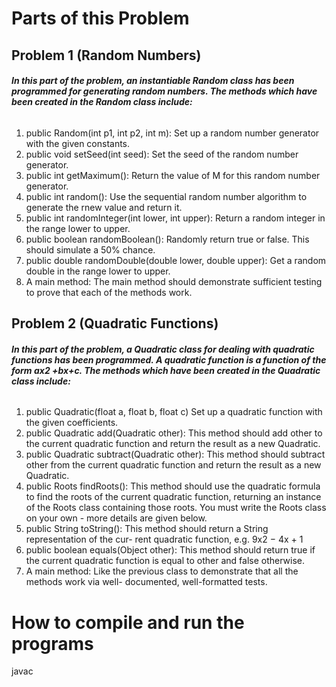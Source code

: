 # Parts of this Problem
## Problem 1 (Random Numbers)
###### **In this part of the problem, an instantiable Random class has been programmed for generating random numbers. The methods which have been created in the Random class include:**
1. public Random(int p1, int p2, int m): Set up a random number generator with the given constants. 
2. public void setSeed(int seed): Set the seed of the random number generator.
3. public int getMaximum(): Return the value of M for this random number generator.
4. public int random(): Use the sequential random number algorithm to generate the rnew value and return it. 
5. public int randomInteger(int lower, int upper): Return a random integer in the range lower to upper.
6. public boolean randomBoolean(): Randomly return true or false. This should simulate a 50% chance.
7. public double randomDouble(double lower, double upper): Get a random double in the range lower to upper.
8. A main method: The main method should demonstrate sufficient testing to prove that each of the methods work.
## Problem 2 (Quadratic Functions)
###### **In this part of the problem, a Quadratic class for dealing with quadratic functions has been programmed. A quadratic function is a function of the form ax2 +bx+c. The methods which have been created in the Quadratic class include:**
1. public Quadratic(float a, float b, float c) Set up a quadratic function with the given coefficients.
2. public Quadratic add(Quadratic other): This method should add other to the current quadratic function and return the result as a new Quadratic.
3. public Quadratic subtract(Quadratic other): This method should subtract other from the current quadratic function and return the result as a new Quadratic.
4. public Roots findRoots(): This method should use the quadratic formula to find the roots of the current quadratic function, returning an instance of the Roots class containing those roots. You must write the Roots class on your own - more details are given below.
5. public String toString(): This method should return a String representation of the cur- rent quadratic function, e.g. 9x2 − 4x + 1
6. public boolean equals(Object other): This method should return true if the current quadratic function is equal to other and false otherwise.
7.  A main method: Like the previous class to demonstrate that all the methods work via well- documented, well-formatted tests. 
# How to compile and run the programs
javac 
